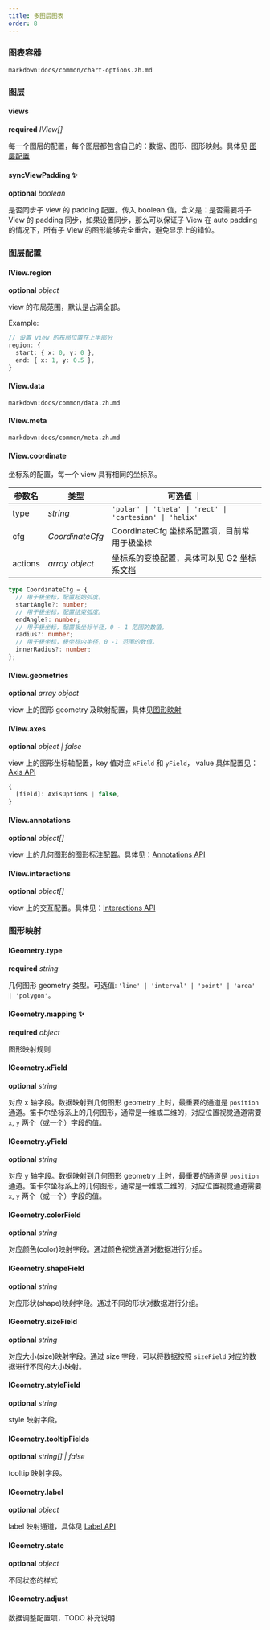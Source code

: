 ```yaml
---
title: 多图层图表
order: 8
---
```

### 图表容器

`markdown:docs/common/chart-options.zh.md`

### 图层

#### views

<description>**required** _IView[]_</description>

每一个图层的配置，每个图层都包含自己的：数据、图形、图形映射。具体见 [图层配置](#图层配置)

#### syncViewPadding ✨

<description>**optional** _boolean_</description>

是否同步子 view 的 padding 配置。传入 boolean 值，含义是：是否需要将子 View 的 padding 同步，如果设置同步，那么可以保证子 View 在 auto padding 的情况下，所有子 View 的图形能够完全重合，避免显示上的错位。

### 图层配置

#### IView.region

<description>**optional** _object_</description>

view 的布局范围，默认是占满全部。

Example:

```ts
// 设置 view 的布局位置在上半部分
region: {
  start: { x: 0, y: 0 },
  end: { x: 1, y: 0.5 },
}
```

#### IView.data

`markdown:docs/common/data.zh.md`

#### IView.meta

`markdown:docs/common/meta.zh.md`

#### IView.coordinate

坐标系的配置，每一个 view 具有相同的坐标系。

| 参数名  | 类型            | 可选值 ｜                                                |
| ------- | --------------- | -------------------------------------------------------- |
| type    | _string_        | `'polar' \| 'theta' \| 'rect' \| 'cartesian' \| 'helix'` |
| cfg     | _CoordinateCfg_ |   CoordinateCfg 坐标系配置项，目前常用于极坐标    |
| actions | _array object_  | 坐标系的变换配置，具体可以见 G2 坐标系[文档](https://g2.antv.vision/zh/docs/api/general/coordinate)

```ts
type CoordinateCfg = {
  // 用于极坐标，配置起始弧度。
  startAngle?: number;
  // 用于极坐标，配置结束弧度。
  endAngle?: number;
  // 用于极坐标，配置极坐标半径，0 - 1 范围的数值。
  radius?: number;
  // 用于极坐标，极坐标内半径，0 -1 范围的数值。
  innerRadius?: number;
};
```

#### IView.geometries

<description>**optional** _array object_</description>

view 上的图形 geometry 及映射配置，具体见[图形映射](#图形映射)




#### IView.axes

<description>**optional** _object | false_</description>

view 上的图形坐标轴配置，key 值对应 `xField` 和 `yField`， value 具体配置见：[Axis API](https://g2plot.antv.vision/zh/docs/api/components/axis)

```ts
{
  [field]: AxisOptions | false,
}
```

#### IView.annotations

<description>**optional** _object[]_ </description>

view 上的几何图形的图形标注配置。具体见：[Annotations API](https://g2plot.antv.vision/zh/docs/api/components/annotations)

#### IView.interactions

<description>**optional** _object[]_ </description>

view 上的交互配置。具体见：[Interactions API](https://g2plot.antv.vision/zh/docs/api/options/interactions)

### 图形映射

#### IGeometry.type

<description>**required** _string_</description>

几何图形 geometry 类型。可选值: `'line' | 'interval' | 'point' | 'area' | 'polygon'`。

#### IGeometry.mapping ✨

<description>**required** _object_</description>

图形映射规则

#### IGeometry.xField

<description>**optional** _string_</description>

对应 x 轴字段。数据映射到几何图形 geometry 上时，最重要的通道是 `position` 通道。笛卡尔坐标系上的几何图形，通常是一维或二维的，对应位置视觉通道需要 `x`, `y` 两个（或一个）字段的值。

#### IGeometry.yField

<description>**optional** _string_</description>

对应 y 轴字段。数据映射到几何图形 geometry 上时，最重要的通道是 `position` 通道。笛卡尔坐标系上的几何图形，通常是一维或二维的，对应位置视觉通道需要 `x`, `y` 两个（或一个）字段的值。

#### IGeometry.colorField

<description>**optional** _string_</description>

对应颜色(color)映射字段。通过颜色视觉通道对数据进行分组。

#### IGeometry.shapeField

<description>**optional** _string_</description>

对应形状(shape)映射字段。通过不同的形状对数据进行分组。

#### IGeometry.sizeField

<description>**optional** _string_</description>

对应大小(size)映射字段。通过 size 字段，可以将数据按照 `sizeField` 对应的数据进行不同的大小映射。

#### IGeometry.styleField

<description>**optional** _string_</description>

style 映射字段。

#### IGeometry.tooltipFields

<description>**optional** _string[] | false_</description>

tooltip 映射字段。

#### IGeometry.label

<description>**optional** _object_</description>

label 映射通道，具体见 [Label API](httpa://g2plot.antv.vision/zh/docs/api/components/label)

#### IGeometry.state

<description>**optional** _object_</description>

不同状态的样式

#### IGeometry.adjust

数据调整配置项，TODO 补充说明
